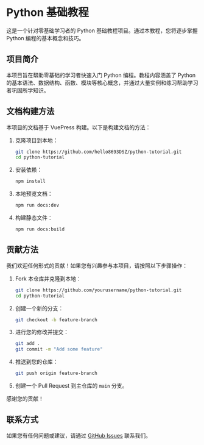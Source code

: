 # Python 基础教程

这是一个针对零基础学习者的 Python 基础教程项目。通过本教程，您将逐步掌握 Python 编程的基本概念和技巧。

## 项目简介

本项目旨在帮助零基础的学习者快速入门 Python 编程。教程内容涵盖了 Python 的基本语法、数据结构、函数、模块等核心概念，并通过大量实例和练习帮助学习者巩固所学知识。

## 文档构建方法

本项目的文档基于 VuePress 构建。以下是构建文档的方法：

1. 克隆项目到本地：
    ```bash
    git clone https://github.com/hello8693DSZ/python-tutorial.git
    cd python-tutorial
    ```

2. 安装依赖：
    ```bash
    npm install
    ```

3. 本地预览文档：
    ```bash
    npm run docs:dev
    ```

4. 构建静态文件：
    ```bash
    npm run docs:build
    ```

## 贡献方法

我们欢迎任何形式的贡献！如果您有兴趣参与本项目，请按照以下步骤操作：

1. Fork 本仓库并克隆到本地：
    ```bash
    git clone https://github.com/yourusername/python-tutorial.git
    cd python-tutorial
    ```

2. 创建一个新的分支：
    ```bash
    git checkout -b feature-branch
    ```

3. 进行您的修改并提交：
    ```bash
    git add .
    git commit -m "Add some feature"
    ```

4. 推送到您的仓库：
    ```bash
    git push origin feature-branch
    ```

5. 创建一个 Pull Request 到主仓库的 `main` 分支。

感谢您的贡献！

## 联系方式

如果您有任何问题或建议，请通过 [GitHub Issues](https://github.com/hello8693DSZ/python-tutorial/issues) 联系我们。

